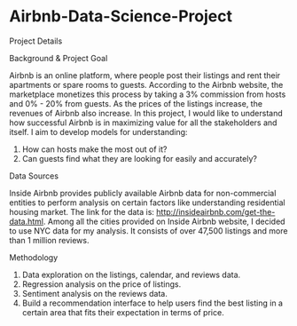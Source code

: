 # Airbnb-Data-Science-Project
Project Details

Background & Project Goal

Airbnb is an online platform, where people post their listings and rent their apartments or spare rooms to guests. According to the Airbnb website, the marketplace monetizes this process by taking a 3% commission from hosts and 0% - 20% from guests. As the prices of the listings increase, the revenues of Airbnb also increase. In this project, I would like to understand how successful Airbnb is in maximizing value for all the stakeholders and itself. I aim to develop models for understanding:
1)	How can hosts make the most out of it?
2)	Can guests find what they are looking for easily and accurately?

Data Sources

Inside Airbnb provides publicly available Airbnb data for non-commercial entities to perform analysis on certain factors like understanding residential housing market. The link for the data is: http://insideairbnb.com/get-the-data.html. Among all the cities provided on Inside Airbnb website, I decided to use NYC data for my analysis. It consists of over 47,500 listings and more than 1 million reviews.

Methodology
1)	Data exploration on the listings, calendar, and reviews data.
2)	Regression analysis on the price of listings.
3)	Sentiment analysis on the reviews data.
4)	Build a recommendation interface to help users find the best listing in a certain area that fits their expectation in terms of price.
